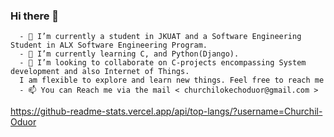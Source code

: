 ### Hi there 👋

      - 🔭 I’m currently a student in JKUAT and a Software Engineering Student in ALX Software Engineering Program.
      - 🌱 I’m currently learning C, and Python(Django).
      - 👯 I’m looking to collaborate on C-projects encompassing System development and also Internet of Things.
      I am flexible to explore and learn new things. Feel free to reach me
      - 📫 You can Reach me via the mail < churchilokechoduor@gmail.com >

https://github-readme-stats.vercel.app/api/top-langs/?username=Churchil-Oduor

